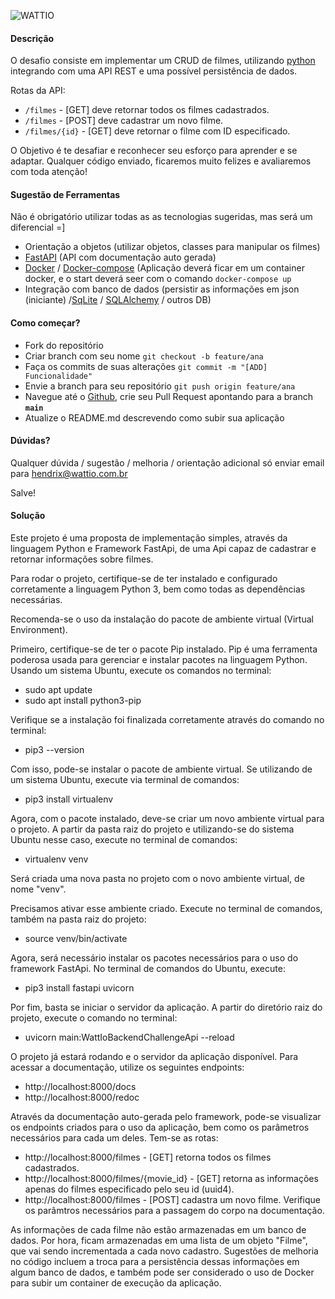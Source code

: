 ![WATTIO](http://wattio.com.br/web/image/1204-212f47c3/Logo%20Wattio.png)

#### Descrição

O desafio consiste em implementar um CRUD de filmes, utilizando [python](https://www.python.org/ "python") integrando com uma API REST e uma possível persistência de dados.

Rotas da API:

 - `/filmes` - [GET] deve retornar todos os filmes cadastrados.
 - `/filmes` - [POST] deve cadastrar um novo filme.
 - `/filmes/{id}` -  [GET] deve retornar o filme com ID especificado.

O Objetivo é te desafiar e reconhecer seu esforço para aprender e se adaptar. Qualquer código enviado, ficaremos muito felizes e avaliaremos com toda atenção!

#### Sugestão de Ferramentas 
Não é obrigatório utilizar todas as as tecnologias sugeridas, mas será um diferencial =]

- Orientação a objetos (utilizar objetos, classes para manipular os filmes)
- [FastAPI](https://fastapi.tiangolo.com/) (API com documentação auto gerada)
- [Docker](https://www.docker.com/) / [Docker-compose](https://docs.docker.com/compose/install/) (Aplicação deverá ficar em um container docker, e o start deverá seer com o comando ``` docker-compose up ```
- Integração com banco de dados (persistir as informações em json (iniciante) /[SqLite](https://www.sqlite.org/index.html) / [SQLAlchemy](https://fastapi.tiangolo.com/tutorial/sql-databases/#sql-relational-databases) / outros DB)


#### Como começar?

- Fork do repositório
- Criar branch com seu nome ``` git checkout -b feature/ana ```
- Faça os commits de suas alterações ``` git commit -m "[ADD] Funcionalidade" ```
- Envie a branch para seu repositório ``` git push origin feature/ana ```
- Navegue até o [Github](https://github.com/), crie seu Pull Request apontando para a branch **```main```**
- Atualize o README.md descrevendo como subir sua aplicação

#### Dúvidas?

Qualquer dúvida / sugestão / melhoria / orientação adicional só enviar email para hendrix@wattio.com.br

Salve!

#### Solução

Este projeto é uma proposta de implementação simples, através da linguagem Python e Framework FastApi, de uma Api capaz de cadastrar e retornar informações sobre filmes.

Para rodar o projeto, certifique-se de ter instalado e configurado corretamente a linguagem Python 3, bem como todas as dependências necessárias.

Recomenda-se o uso da instalação do pacote de ambiente virtual (Virtual Environment).

Primeiro, certifique-se de ter o pacote Pip instalado. Pip é uma ferramenta poderosa usada para gerenciar e instalar pacotes na linguagem Python. Usando um sistema Ubuntu, execute os comandos no terminal:
- sudo apt update
- sudo apt install python3-pip

Verifique se a instalação foi finalizada corretamente através do comando no terminal:
- pip3 --version

Com isso, pode-se instalar o pacote de ambiente virtual. Se utilizando de um sistema Ubuntu, execute via terminal de comandos:
- pip3 install virtualenv

Agora, com o pacote instalado, deve-se criar um novo ambiente virtual para o projeto. A partir da pasta raiz do projeto e utilizando-se do sistema Ubuntu nesse caso, execute no terminal de comandos:
- virtualenv venv

Será criada uma nova pasta no projeto com o novo ambiente virtual, de nome "venv".

Precisamos ativar esse ambiente criado. Execute no terminal de comandos, também na pasta raiz do projeto:
- source venv/bin/activate

Agora, será necessário instalar os pacotes necessários para o uso do framework FastApi. No terminal de comandos do Ubuntu, execute:
- pip3 install fastapi uvicorn

Por fim, basta se iniciar o servidor da aplicação. A partir do diretório raiz do projeto, execute o comando no terminal:
- uvicorn main:WattIoBackendChallengeApi --reload

O projeto já estará rodando e o servidor da aplicação disponível. Para acessar a documentação, utilize os seguintes endpoints:
- http://localhost:8000/docs
- http://localhost:8000/redoc

Através da documentação auto-gerada pelo framework, pode-se visualizar os endpoints criados para o uso da aplicação, bem como os parâmetros necessários para cada um deles.
Tem-se as rotas:
- http://localhost:8000/filmes - [GET] retorna todos os filmes cadastrados.
- http://localhost:8000/filmes/{movie_id} - [GET] retorna as informações apenas do filmes especificado pelo seu id (uuid4).
- http://localhost:8000/filmes - [POST] cadastra um novo filme. Verifique os parâmtros necessários para a passagem do corpo na documentação.

As informações de cada filme não estão armazenadas em um banco de dados. Por hora, ficam armazenadas em uma lista de um objeto "Filme", que vai sendo incrementada a cada novo cadastro. Sugestões de melhoria no código incluem a troca para a persistência dessas informações em algum banco de dados, e também pode ser considerado o uso de Docker para subir um container de execução da aplicação.